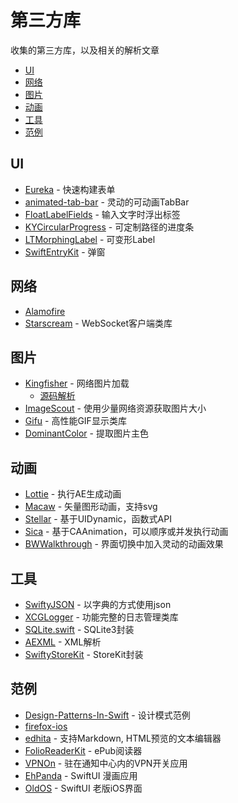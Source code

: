 # 第三方库
收集的第三方库，以及相关的解析文章

- [UI](#UI)
- [网络](#网络)
- [图片](#图片)
- [动画](#动画)
- [工具](#工具)
- [范例](#范例)


## UI
- [Eureka](https://github.com/xmartlabs/Eureka) - 快速构建表单
- [animated-tab-bar](https://github.com/Ramotion/animated-tab-bar) - 灵动的可动画TabBar
- [FloatLabelFields](https://github.com/FahimF/FloatLabelFields) - 输入文字时浮出标签
- [KYCircularProgress](https://github.com/kentya6/KYCircularProgress) - 可定制路径的进度条
- [LTMorphingLabel](https://github.com/lexrus/LTMorphingLabel) - 可变形Label
- [SwiftEntryKit](https://github.com/huri000/SwiftEntryKit) - 弹窗

## 网络
- [Alamofire](https://github.com/Alamofire/Alamofire)
- [Starscream](https://github.com/daltoniam/starscream) - WebSocket客户端类库


## 图片
- [Kingfisher](https://github.com/onevcat/Kingfisher) - 网络图片加载
  - [源码解析](https://juejin.cn/post/6929345703818985485)
- [ImageScout](https://github.com/kaishin/ImageScout) - 使用少量网络资源获取图片大小
- [Gifu](https://github.com/kaishin/gifu) - 高性能GIF显示类库
- [DominantColor](https://github.com/indragiek/DominantColor) - 提取图片主色

## 动画
- [Lottie](https://github.com/airbnb/lottie-ios) - 执行AE生成动画
- [Macaw](https://github.com/exyte/Macaw) - 矢量图形动画，支持svg
- [Stellar](https://github.com/AugustRush/Stellar) - 基于UIDynamic，函数式API
- [Sica](https://github.com/cats-oss/Sica) - 基于CAAnimation，可以顺序或并发执行动画
- [BWWalkthrough](https://github.com/ariok/BWWalkthrough) - 界面切换中加入灵动的动画效果


## 工具
- [SwiftyJSON](https://github.com/SwiftyJSON/SwiftyJSON) - 以字典的方式使用json
- [XCGLogger](https://github.com/DaveWoodCom/XCGLogger) - 功能完整的日志管理类库
- [SQLite.swift](https://github.com/stephencelis/SQLite.swift) - SQLite3封装
- [AEXML](https://github.com/tadija/AEXML) - XML解析
- [SwiftyStoreKit](https://github.com/bizz84/SwiftyStoreKit) - StoreKit封装

## 范例
- [Design-Patterns-In-Swift](https://github.com/ochococo/Design-Patterns-In-Swift) - 设计模式范例
- [firefox-ios](https://github.com/mozilla-mobile/firefox-ios)
- [edhita](https://github.com/tnantoka/edhita) - 支持Markdown, HTML预览的文本编辑器
- [FolioReaderKit](https://github.com/FolioReader/FolioReaderKit) - ePub阅读器
- [VPNOn](https://github.com/lexrus/VPNOn) - 驻在通知中心内的VPN开关应用
- [EhPanda](https://github.com/tatsuz0u/EhPanda) - SwiftUI 漫画应用
- [OldOS](https://github.com/zzanehip/The-OldOS-Project) - SwiftUI 老版iOS界面
